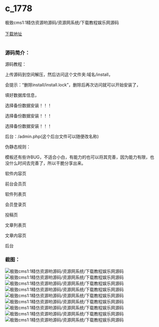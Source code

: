 # c_1778
极致cms1:1精仿资源哟源码/资源网系统/下载教程娱乐网源码
<br/></br>
[下载地址](https://www.uuid2.com/1778.html "下载地址")
<br/></br>
<h3>源码简介：</h3>
<p>源码教程：<p>
<p>上传源码到空间解压，然后访问这个文件夹:域名/install，<p>
<p>会提示：“删除install/install.lock”，删除后再次访问就可以开始安装了，<p>
<p>填好数据库信息，<p>
<p>选择备份数据安装！！！<p>
<p>选择备份数据安装！！！<p>
<p>选择备份数据安装！！！<p>
<p>后台：/admin.php(这个后台文件可以随便改名称)<p>
<p>伪静态规则：<p>
<p>模板还有些许BUG，不适合小白，有能力的也可以将其完善，因为能力有限，也没什么时间去完善了，所以干脆分享出来。<p>
<p>软件内容页<p>
<p>前台会员页<p>
<p>软件列表页<p>
<p>会员登录页<p>
<p>投稿页<p>
<p>文章列表页<p>
<p>文章内容页<p>
<p>后台<p>
<h3>截图：</h3>
<img src="https://www.uuid2.com/wp-content/uploads/img/uimage/45721635743540.png" alt="极致cms1:1精仿资源哟源码/资源网系统/下载教程娱乐网源码"><img src="https://www.uuid2.com/wp-content/uploads/img/uimage/21981635743541.png" alt="极致cms1:1精仿资源哟源码/资源网系统/下载教程娱乐网源码"><img src="https://www.uuid2.com/wp-content/uploads/img/uimage/97471635743541.png" alt="极致cms1:1精仿资源哟源码/资源网系统/下载教程娱乐网源码"><img src="https://www.uuid2.com/wp-content/uploads/img/uimage/61711635743542.png" alt="极致cms1:1精仿资源哟源码/资源网系统/下载教程娱乐网源码"><img src="https://www.uuid2.com/wp-content/uploads/img/uimage/63061635743543.png" alt="极致cms1:1精仿资源哟源码/资源网系统/下载教程娱乐网源码"><img src="https://www.uuid2.com/wp-content/uploads/img/uimage/13811635743543.png" alt="极致cms1:1精仿资源哟源码/资源网系统/下载教程娱乐网源码"><img src="https://www.uuid2.com/wp-content/uploads/img/uimage/15161635743544.png" alt="极致cms1:1精仿资源哟源码/资源网系统/下载教程娱乐网源码"><img src="https://www.uuid2.com/wp-content/uploads/img/uimage/4061635743544.png" alt="极致cms1:1精仿资源哟源码/资源网系统/下载教程娱乐网源码"><img src="https://www.uuid2.com/wp-content/uploads/img/uimage/16901635743545.png" alt="极致cms1:1精仿资源哟源码/资源网系统/下载教程娱乐网源码">
